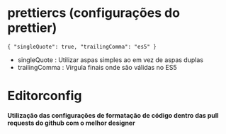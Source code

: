 

# prettiercs (configurações do prettier)

`{
  "singleQuote": true,
  "trailingComma": "es5"
}
`
- singleQuote   : Utilizar aspas simples ao em vez de aspas duplas
- trailingComma : Virgula finais onde são válidas no ES5

# Editorconfig

**Utilização das configurações de formatação de código dentro das pull requests do github com o melhor designer**